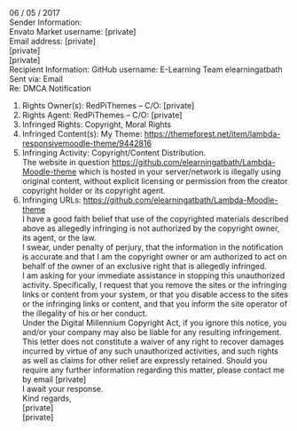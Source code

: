 06 / 05 / 2017  
Sender Information:  
Envato Market username: [private]    
Email address: [private]  
[private]  
[private]  
Recipient Information:
GitHub username: E-Learning Team elearningatbath  
Sent via: Email  
Re: DMCA Notification  
1. Rights Owner(s): RedPiThemes – C/O: [private]  
2. Rights Agent: RedPiThemes – C/O: [private]  
3. Infringed Rights: Copyright, Moral Rights  
4. Infringed Content(s): My Theme: https://themeforest.net/item/lambda-responsivemoodle-theme/9442816  
5. Infringing Activity: Copyright/Content Distribution.  
The website in question https://github.com/elearningatbath/Lambda-Moodle-theme which
is hosted in your server/network is illegally using original content, without explicit licensing
or permission from the creator copyright holder or its copyright agent.  
6. Infringing URLs:
https://github.com/elearningatbath/Lambda-Moodle-theme  
I have a good faith belief that use of the copyrighted materials described above as allegedly
infringing is not authorized by the copyright owner, its agent, or the law.  
I swear, under penalty of perjury, that the information in the notification is accurate and that
I am the copyright owner or am authorized to act on behalf of the owner of an exclusive
right that is allegedly infringed.  
I am asking for your immediate assistance in stopping this unauthorized activity. Specifically,
I request that you remove the sites or the infringing links or content from your system, or
that you disable access to the sites or the infringing links or content, and that you inform the
site operator of the illegality of his or her conduct.  
Under the Digital Millennium Copyright Act, if you ignore this notice, you and/or your
company may also be liable for any resulting infringement. This letter does not constitute a
waiver of any right to recover damages incurred by virtue of any such unauthorized
activities, and such rights as well as claims for other relief are expressly retained.
Should you require any further information regarding this matter, please contact me by
email [private]  
I await your response.  
Kind regards,  
[private]  
[private]  
